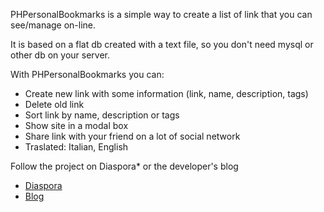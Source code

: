 PHPersonalBookmarks is a simple way to create a list of link that you can see/manage on-line.

It is based on a flat db created with a text file, so you don't need mysql or other db on your server.

With PHPersonalBookmarks you can:

* Create new link with some information (link, name, description, tags)
* Delete old link
* Sort link by name, description or tags
* Show site in a modal box
* Share link with your friend on a lot of social network
* Traslated: Italian, English

Follow the project on Diaspora* or the developer's blog

* [Diaspora](https://joindiaspora.com/tags/phpersonalbookmarks)
* [Blog](http://soluzionisoftware.blogspot.it/search/label/PHPersonalBookmarks)
